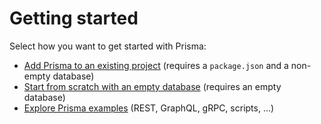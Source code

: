 # Getting started

Select how you want to get started with Prisma:

- [Add Prisma to an existing project](./quickstart-existing-project.md) (requires a `package.json` and a non-empty database)
- [Start from scratch with an empty database](./start-from-scratch-with-empty-db/README.md) (requires an empty database)
- [Explore Prisma examples](https://github.com/prisma/prisma-examples/) (REST, GraphQL, gRPC, scripts, ...)

